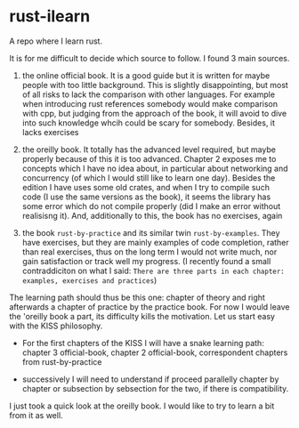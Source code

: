 # rust-ilearn
A repo where I learn rust. 

It is for me difficult to decide which source to follow. I found 3 main sources.

1. the online official book.
It is a good guide but it is written for maybe people with too little background. This is slightly disappointing, but most of all risks to lack the comparison with other languages. For example when introducing rust references somebody would make comparison with cpp, but judging from the approach of the book, it will avoid to dive into such knowledge whcih could be scary for somebody. Besides, it lacks exercises

2. the oreilly book.
It totally has the advanced level required, but maybe properly because of this it is too advanced. Chapter 2 exposes me to concepts which I have no idea about, in particular about networking and concurrency (of which I would still like to learn one day). Besides the edition I have uses some old crates, and when I try to compile such code (I use the same versions as the book), it seems the library has some error which do not compile properly (did I make an error without realisisng it). And, additionally to this, the book has no exercises, again

3. the book `rust-by-practice` and its similar twin `rust-by-examples`. They have exercises, but they are mainly examples of code completion, rather than real exercises, thus on the long term I would not write much, nor gain satisfaction or track well my progress. (I recently found a small contraddiciton on what I said: `There are three parts in each chapter: examples, exercises and practices`)


The learning path should thus be this one: chapter of theory and right afterwards a chapter of practice by the practice book. For now I would leave the 'oreilly book a part, its difficulty kills the motivation. Let us start easy with the KISS philosophy.

- For the first chapters of the KISS I will have a snake learning path:
chapter 3 official-book, chapter 2 official-book, correspondent chapters from rust-by-practice

- successively I will need to understand if proceed parallelly chapter by chapter or subsection by sebsection for the two, if there is compatibility.

I just took a quick look at the oreilly book. I would like to try to learn a bit from it as well.